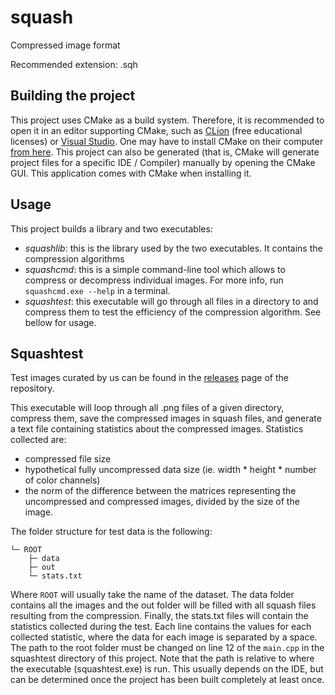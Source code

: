 # squash
Compressed image format

Recommended extension: .sqh

## Building the project

This project uses CMake as a build system. Therefore, it is recommended to open it in an editor supporting CMake, such
as [CLion](https://www.jetbrains.com/clion/) (free educational licenses) or
[Visual Studio](https://learn.microsoft.com/en-us/cpp/build/cmake-projects-in-visual-studio?view=msvc-170). One may have
to install CMake on their computer [from here](https://cmake.org/). This project can also be generated (that is, CMake
will generate project files for a specific IDE / Compiler) manually by opening the CMake GUI. This application comes with
CMake when installing it.

## Usage

This project builds a library and two executables:
- _squashlib_: this is the library used by the two executables. It contains the compression algorithms
- _squashcmd_: this is a simple command-line tool which allows to compress or decompress individual images. For more
info, run `squashcmd.exe --help` in a terminal.
- _squashtest_: this executable will go through all files in a directory to and compress them to test the efficiency of
the compression algorithm. See bellow for usage.

## Squashtest

Test images curated by us can be found in the
[releases](https://github.com/espressjo/ommtools/releases) page of the repository.

This executable will loop through all .png files of a given directory, compress them, save the compressed images in
squash files, and generate a text file containing statistics about the compressed images. Statistics collected are:
- compressed file size
- hypothetical fully uncompressed data size (ie. width * height * number of color channels)
- the norm of the difference between the matrices representing the uncompressed and compressed images, divided by the
size of the image.

The folder structure for test data is the following:
```
└─ ROOT
    ├─ data
    ├─ out 
    └─ stats.txt
```
Where `ROOT` will usually take the name of the dataset. The data folder contains all the images and the out folder will
be filled with all squash files resulting from the compression. Finally, the stats.txt files will contain the statistics
collected during the test. Each line contains the values for each collected statistic, where the data for each image is
separated by a space. The path to the root folder must be changed on line 12 of the `main.cpp` in the squashtest
directory of this project. Note that the path is relative to where the executable (squashtest.exe) is run. This usually
depends on the IDE, but can be determined once the project has been built completely at least once.
